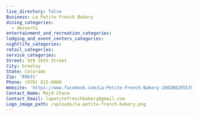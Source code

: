 ```yaml
---
live_directory: false
Business: La Petite French Bakery
dining_categories:
  - desserts
entertainment_and_recreation_categories:
lodging_and_event_centers_categories:
nightlife_categories:
retail_categories:
service_categories:
Street: 919 16th Street
City: Greeley
State: Colorado
Zip: '80631'
Phone: (970) 815-6060
Website: 'https://www.facebook.com/La-Petite-French-Bakery-2082082055351291/'
Contact_Name: Majd Chana
Contact_Email: lapetitefrenchbakery@gmail.com
Logo_image_path: /uploads/la-petite-french-bakery.png
---
```



